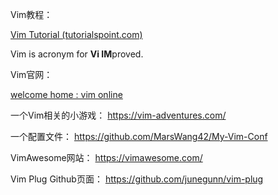 Vim教程：

[Vim Tutorial (tutorialspoint.com)](https://www.tutorialspoint.com/vim/index.htm)

Vim is acronym for **Vi IM**proved.

Vim官网：

[welcome home : vim online](https://www.vim.org/)



一个Vim相关的小游戏：
https://vim-adventures.com/



一个配置文件：
https://github.com/MarsWang42/My-Vim-Conf

VimAwesome网站：
https://vimawesome.com/

Vim Plug Github页面：
https://github.com/junegunn/vim-plug